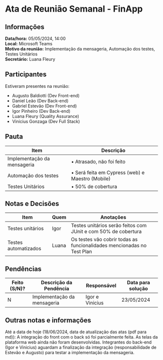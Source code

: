 # Ata de Reunião Semanal - FinApp

## Informações
**Data/hora:** 05/05/2024, 14:00  
**Local:** Microsoft Teams  
**Motivo da reunião:** Implementação da mensageria, Automação dos testes, Testes Unitários  
**Secretário:** Luana Fleury

## Participantes
Estiveram presentes na reunião:
- Augusto Baldiotti (Dev Front-end)
- Daniel Leão (Dev Back-end)
- Gabriel Estevão (Dev Front-end)
- Igor Pinheiro (Dev Back-end)
- Luana Fleury (Quality Assurance)
- Vinícius Gonzaga (Dev Full Stack)

## Pauta

Item | Descrição
---- | ----
Implementação da mensageria | • Atrasado, não foi feito
Automação dos testes | • Será feita em Cypress (web) e Maestro (Mobile)
Testes Unitários | • 50% de cobertura

## Notas e Decisões
Item | Quem | Anotações |
---- | ---- | ---- |
Testes unitários | Igor | Testes unitários serão feitos com JUnit e com 50% de cobertura |
Testes automatizados | Luana | Os testes vão cobrir todas as funcionalidades mencionadas no Test Plan |

## Pendências
| Feito (S/N)? | Descrição da Pendência | Responsável | Data para solução |
| ---- | ---- | ---- | ---- |
| N | Implementação da mensageria | Igor e Vinicius | 23/05/2024 |

## Outras notas e informações
Até a data de hoje (18/06/2024, data de atualização das atas (pdf para md)):
A integração do front com o back só foi parcialmente feita. 
As telas da plataforma web ainda não foram desenvolvidas.
Integrantes do back-end (Igor e Vinicius) aguardam a finalização da integração (responsabilidade de Estevão e Augusto) para testar a implementação da mensageria. 
